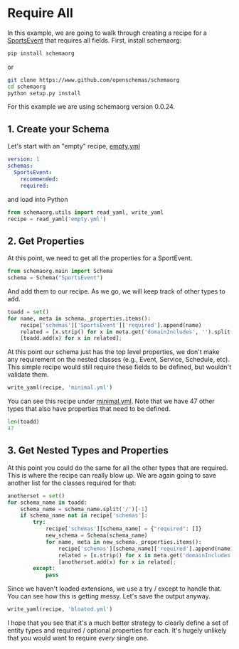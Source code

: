 # Require All

In this example, we are going to walk through creating a recipe for a [SportsEvent](https://schema.org/SportsEvent) that requires all fields. First, install schemaorg:

```bash
pip install schemaorg
```
or
```bash
git clone https://www.github.com/openschemas/schemaorg
cd schemaorg
python setup.py install
```

For this example we are using schemaorg version 0.0.24.

## 1. Create your Schema

Let's start with an "empty" recipe, [empty.yml](empty.yml)


```yaml
version: 1
schemas:
  SportsEvent:
    recommended:
    required:
```

and load into Python

```python
from schemaorg.utils import read_yaml, write_yaml
recipe = read_yaml('empty.yml')
```

## 2. Get Properties

At this point, we need to get all the properties for a SportEvent.

```python
from schemaorg.main import Schema
schema = Schema("SportsEvent")
```

And add them to our recipe. As we go, we will keep track of other types to add.

```python
toadd = set()
for name, meta in schema._properties.items():
    recipe['schemas']['SportsEvent']['required'].append(name)
    related = [x.strip() for x in meta.get('domainIncludes', '').split(',')]
    [toadd.add(x) for x in related];
```

At this point our schema just has the top level properties, we don't make any requirement
on the nested classes (e.g., Event, Service, Schedule, etc). This simple recipe would
still require these fields to be defined, but wouldn't validate them.

```python
write_yaml(recipe, 'minimal.yml')
```

You can see this recipe under [minimal.yml](minimal.yml). Note that we have 47 other
types that also have properties that need to be defined.

```python
len(toadd)
47
```

## 3. Get Nested Types and Properties

At this point you could do the same for all the other types that are required. This
is where the recipe can really blow up. We are again going to save another
list for the classes required for that:

```python
anotherset = set()
for schema_name in toadd:
    schema_name = schema_name.split('/')[-1]
    if schema_name not in recipe['schemas']:
        try:
            recipe['schemas'][schema_name] = {"required": []}
            new_schema = Schema(schema_name)
            for name, meta in new_schema._properties.items():
                recipe['schemas'][schema_name]['required'].append(name)
                related = [x.strip() for x in meta.get('domainIncludes', '').split(',')]
                [anotherset.add(x) for x in related];
        except:
            pass
```

Since we haven't loaded extensions, we use a try / except to handle that.
You can see how this is getting messy. Let's save the output anyway.

```python
write_yaml(recipe, 'bloated.yml')
```

I hope that you see that it's a much better strategy to clearly define a
set of entity types and required / optional properties for each. It's hugely
unlikely that you would want to require *every* single one.
